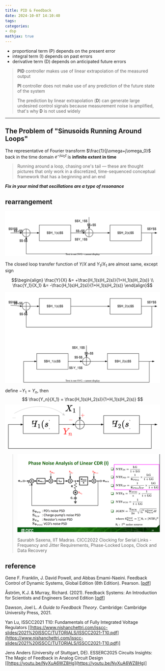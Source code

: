 ```yaml
---
title: PID & Feedback
date: 2024-10-07 14:10:40
tags:
categories:
- dsp
mathjax: true
---
```



- proportional term (P) depends on the present error
- integral term (I) depends on past errors
- derivative term (D) depends on anticipated future errors 

> **PID** controller makes use of linear extrapolation of the measured output
>
> **PI** controller does not make use of any prediction of the future state of the system
>
> The prediction by linear extrapolation (**D**) can generate large undesired control signals because measurement noise is amplified, that's why **D** is not used widely
>
---

## The Problem of "Sinusoids Running Around Loops"

The representative of Fourier transform $\frac{1}{j\omega+j\omega_0}$ back in the time domain $e^{-j\omega_0 t}$ is **infinite extent in time**

> Running around a loop, chasing one's tail — these are thought pictures that only work in a discretized, time-sequenced conceptual framework that has a beginning and an end


***Fix in your mind that oscillations are a type of resonance***





## rearrangement

![loop-refactor.drawio](pid-fb/loop-refactor.drawio.svg)

The closed loop transfer function of $Y/X$ and $Y_1/X_1$ are almost same, except sign

$$\begin{align}
\frac{Y}{X} &= +\frac{H_1(s)H_2(s)}{1+H_1(s)H_2(s)} \\
\frac{Y_1}{X_1} &= -\frac{H_1(s)H_2(s)}{1+H_1(s)H_2(s)}
\end{align}$$

![loop-refactor-partion.drawio](pid-fb/loop-refactor-partion.drawio.svg)

define $-Y_1=Y_n$, then
$$
\frac{Y_n}{X_1} = \frac{H_1(s)H_2(s)}{1+H_1(s)H_2(s)}
$$
![loop-refactor-partion-general.drawio](pid-fb/loop-refactor-partion-general.drawio.svg)

> ![image-20240805231921946](pid-fb/image-20240805231921946.png)
>
> Saurabh Saxena, IIT Madras. CICC2022 Clocking for Serial Links - Frequency and Jitter Requirements, Phase-Locked Loops, Clock and Data Recovery





## reference

Gene F. Franklin, J. David Powell, and Abbas Emami-Naeini. Feedback Control of Dynamic Systems, Global Edition (8th Edition). Pearson. [[pdf](https://mrce.in/ebooks/Feedback%20Control%20of%20Dynamic%20Systems%208th%20Ed.pdf)]

Åström, K.J. & Murray, Richard. (2021). Feedback Systems: An Introduction for Scientists and Engineers Second Edition [[pdf](https://www.cds.caltech.edu/~murray/books/AM08/pdf/fbs-public_24Jul2020.pdf)]

Dawson, Joel L. *A Guide to Feedback Theory*. Cambridge: Cambridge University Press, 2021.

Yan Lu, ISSCC2021 T10: Fundamentals of Fully Integrated Voltage Regulators [[https://www.nishanchettri.com/isscc-slides/2021%20ISSCC/TUTORIALS/ISSCC2021-T10.pdf](https://www.nishanchettri.com/isscc-slides/2021%20ISSCC/TUTORIALS/ISSCC2021-T10.pdf)]

Jens Anders (University of Stuttgart, DE). ESSERC2025 Circuits Insights: The Magic of Feedback in Analog Circuit Design [[https://youtu.be/NyXuA6WZ8Hg](https://youtu.be/NyXuA6WZ8Hg)]

